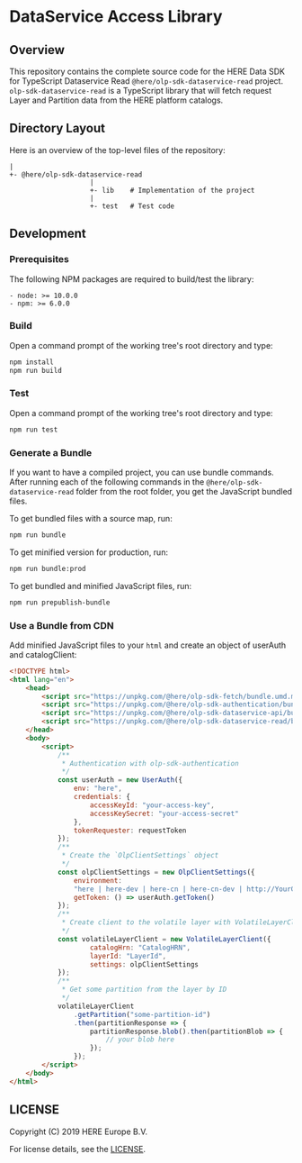 # DataService Access Library

## Overview

This repository contains the complete source code for the HERE Data SDK for TypeScript Dataservice Read `@here/olp-sdk-dataservice-read` project. `olp-sdk-dataservice-read` is a TypeScript library that will fetch request Layer and Partition data from the HERE platform catalogs.

## Directory Layout

Here is an overview of the top-level files of the repository:

    |
    +- @here/olp-sdk-dataservice-read
                        |
                        +- lib    # Implementation of the project
                        |
                        +- test   # Test code

## Development

### Prerequisites

The following NPM packages are required to build/test the library:

    - node: >= 10.0.0
    - npm: >= 6.0.0

### Build

Open a command prompt of the working tree's root directory and type:

```sh
npm install
npm run build
```

### Test

Open a command prompt of the working tree's root directory and type:

```sh
npm run test
```

### Generate a Bundle

If you want to have a compiled project, you can use bundle commands. After running each of the following commands in the `@here/olp-sdk-dataservice-read` folder from the root folder, you get the JavaScript bundled files.

To get bundled files with a source map, run:

```sh
npm run bundle
```

To get minified version for production, run:

```sh
npm run bundle:prod
```

To get bundled and minified JavaScript files, run:

```sh
npm run prepublish-bundle
```

### Use a Bundle from CDN

Add minified JavaScript files to your `html` and create an object of userAuth and catalogClient:

```html
<!DOCTYPE html>
<html lang="en">
    <head>
        <script src="https://unpkg.com/@here/olp-sdk-fetch/bundle.umd.min.js"></script>
        <script src="https://unpkg.com/@here/olp-sdk-authentication/bundle.umd.min.js"></script>
        <script src="https://unpkg.com/@here/olp-sdk-dataservice-api/bundle.umd.min.js"></script>
        <script src="https://unpkg.com/@here/olp-sdk-dataservice-read/bundle.umd.min.js"></script>
    </head>
    <body>
        <script>
            /**
             * Authentication with olp-sdk-authentication
             */
            const userAuth = new UserAuth({
                env: "here",
                credentials: {
                    accessKeyId: "your-access-key",
                    accessKeySecret: "your-access-secret"
                },
                tokenRequester: requestToken
            });
            /**
             * Create the `OlpClientSettings` object
             */
            const olpClientSettings = new OlpClientSettings({
                environment:
                "here | here-dev | here-cn | here-cn-dev | http://YourCustomEnvironment",
                getToken: () => userAuth.getToken()
            });
            /**
             * Create client to the volatile layer with VolatileLayerClientParams
             */
            const volatileLayerClient = new VolatileLayerClient({
                    catalogHrn: "CatalogHRN",
                    layerId: "LayerId",
                    settings: olpClientSettings
            });
            /**
             * Get some partition from the layer by ID
             */
            volatileLayerClient
                .getPartition("some-partition-id")
                .then(partitionResponse => {
                    partitionResponse.blob().then(partitionBlob => {
                        // your blob here
                    });
                });
        </script>
    </body>
</html>
```

## LICENSE

Copyright (C) 2019 HERE Europe B.V.

For license details, see the [LICENSE](LICENSE).
